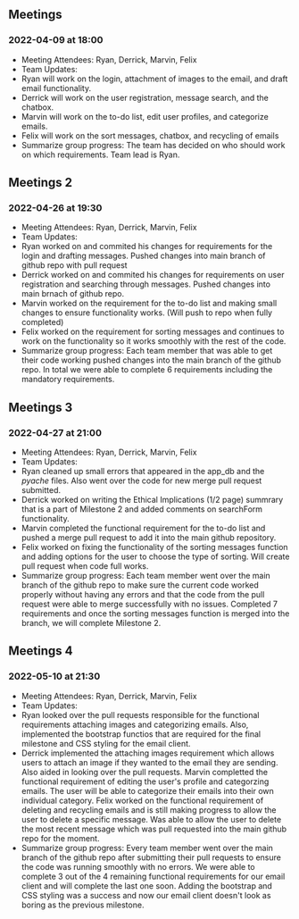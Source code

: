## Meetings

### 2022-04-09 at 18:00
- Meeting Attendees: Ryan, Derrick, Marvin, Felix
- Team Updates: 
- Ryan will work on the login, attachment of images to the email, and draft email functionality.
- Derrick will work on the user registration, message search, and the chatbox.
- Marvin will work on the to-do list, edit user profiles, and categorize emails.
- Felix will work on the sort messages, chatbox, and recycling of emails
- Summarize group progress: The team has decided on who should work on which requirements. Team lead is Ryan.

## Meetings 2

### 2022-04-26 at 19:30
 - Meeting Attendees: Ryan, Derrick, Marvin, Felix
- Team Updates: 
- Ryan worked on and commited his changes for requirements for the login and drafting messages. Pushed changes into main branch of github repo with pull request
- Derrick worked on and commited his changes for requirements on user registration and searching through messages. Pushed changes into main brnach of github repo. 
- Marvin worked on the requirement for the to-do list and making small changes to ensure functionality works. (Will push to repo when fully completed)
- Felix worked on the requirement for sorting messages and continues to work on the functionality so it works smoothly with the rest of the code. 
- Summarize group progress: Each team member that was able to get their code working pushed changes into the main branch of the github repo. In total we were able to complete 6 requirements including the mandatory requirements. 

## Meetings 3

### 2022-04-27 at 21:00
- Meeting Attendees: Ryan, Derrick, Marvin, Felix
- Team Updates: 
- Ryan cleaned up small errors that appeared in the app_db  and the _pyache_ files. Also went over the code for new merge pull request submitted. 
- Derrick worked on writing the Ethical Implications (1/2 page) summrary that is a part of Milestone 2 and added comments on searchForm functionality. 
- Marvin completed the functional requirement for the to-do list and pushed a merge pull request to add it into the main github repository. 
- Felix worked on fixing the functionality of the sorting messages function and adding options for the user to choose the type of sorting. Will create pull request when code full works.
- Summarize group progress: Each team member went over the main branch of the github repo to make sure the current code worked properly without having any errors and that the code from the pull request were able to merge successfully with no issues. Completed 7 requirements and once the sorting messages function is merged into the branch, we will complete Milestone 2. 

## Meetings 4

### 2022-05-10 at 21:30
- Meeting Attendees: Ryan, Derrick, Marvin, Felix
- Team Updates: 
- Ryan looked over the pull requests responsible for the functional requirements attaching images and categorizing emails. Also, implemented the bootstrap functios that are required for the final milestone and CSS styling for the email client. 
- Derrick implemented the attaching images requirement which allows users to attach an image if they wanted to the email they are sending. Also aided in looking over the pull requests.
Marvin completted the functional requirement of editing the user's profile and categorzing emails. The user will be able to categorize their emails into their own individual category.
Felix worked on the functional requirement of deleting and recycling emails and is still making progress to allow the user to delete a specific message. Was able to allow the user to delete the most recent message which was pull requested into the main github repo for the moment. 
- Summarize group progress: Every team member went over the main branch of the github repo after submitting their pull requests to ensure the code was running smoothly with no errors. We were able to complete 3 out of the 4 remaining functional requirements for our email client and will complete the last one soon. Adding the bootstrap and CSS styling was a success and now our email client doesn't look as boring as the previous milestone. 